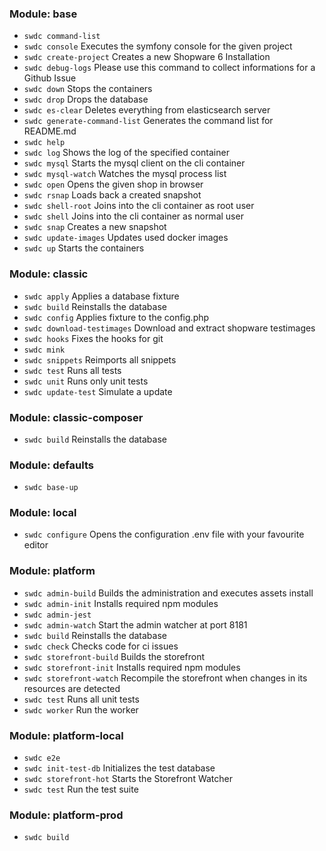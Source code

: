 ### Module: base

* `swdc command-list`
* `swdc console`                   Executes the symfony console for the given project
* `swdc create-project`            Creates a new Shopware 6 Installation
* `swdc debug-logs`                Please use this command to collect informations for a Github Issue
* `swdc down`                      Stops the containers
* `swdc drop`                      Drops the database
* `swdc es-clear`                  Deletes everything from elasticsearch server
* `swdc generate-command-list`     Generates the command list for README.md
* `swdc help`
* `swdc log`                       Shows the log of the specified container
* `swdc mysql`                     Starts the mysql client on the cli container
* `swdc mysql-watch`               Watches the mysql process list
* `swdc open`                      Opens the given shop in browser
* `swdc rsnap`                     Loads back a created snapshot
* `swdc shell-root`                Joins into the cli container as root user
* `swdc shell`                     Joins into the cli container as normal user
* `swdc snap`                      Creates a new snapshot
* `swdc update-images`             Updates used docker images
* `swdc up`                        Starts the containers

### Module: classic

* `swdc apply`                     Applies a database fixture
* `swdc build`                     Reinstalls the database
* `swdc config`                    Applies fixture to the config.php
* `swdc download-testimages`       Download and extract shopware testimages
* `swdc hooks`                     Fixes the hooks for git
* `swdc mink`
* `swdc snippets`                  Reimports all snippets
* `swdc test`                      Runs all tests
* `swdc unit`                      Runs only unit tests
* `swdc update-test`               Simulate a update

### Module: classic-composer

* `swdc build`                     Reinstalls the database

### Module: defaults

* `swdc base-up`

### Module: local

* `swdc configure`                 Opens the configuration .env file with your favourite editor

### Module: platform

* `swdc admin-build`               Builds the administration and executes assets install
* `swdc admin-init`                Installs required npm modules
* `swdc admin-jest`
* `swdc admin-watch`               Start the admin watcher at port 8181
* `swdc build`                     Reinstalls the database
* `swdc check`                     Checks code for ci issues
* `swdc storefront-build`          Builds the storefront
* `swdc storefront-init`           Installs required npm modules
* `swdc storefront-watch`          Recompile the storefront when changes in its resources are detected
* `swdc test`                      Runs all unit tests
* `swdc worker`                    Run the worker

### Module: platform-local

* `swdc e2e`
* `swdc init-test-db`              Initializes the test database
* `swdc storefront-hot`            Starts the Storefront Watcher
* `swdc test`                      Run the test suite

### Module: platform-prod

* `swdc build`